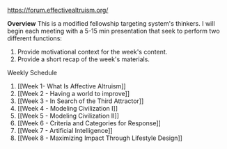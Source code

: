 https://forum.effectivealtruism.org/

**Overview** 
This is a modified fellowship targeting system's thinkers. I will begin each meeting with a 5-15 min presentation that seek to perform two different functions:
1. Provide motivational context for the week's content.
2. Provide a short recap of the week's materials.

Weekly Schedule
1. [[Week 1- What Is Affective Altruism]]
2. [[Week 2 - Having a world to improve]]
3. [[Week 3 - In Search of the Third Attractor]]
4. [[Week 4 - Modeling Civilization I]]
5. [[Week 5 - Modeling Civilization II]]
6. [[Week 6 - Criteria and Categories for Response]]
7. [[Week 7 - Artificial Intelligence]] 
8. [[Week 8 - Maximizing Impact Through Lifestyle Design]]
